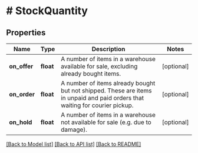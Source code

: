 # # StockQuantity

## Properties

Name | Type | Description | Notes
------------ | ------------- | ------------- | -------------
**on_offer** | **float** | A number of items in a warehouse available for sale, excluding already bought items. | [optional]
**on_order** | **float** | A number of items already bought but not shipped. These are items in unpaid and paid orders that waiting for courier pickup. | [optional]
**on_hold** | **float** | A number of items in a warehouse not available for sale (e.g. due to damage). | [optional]

[[Back to Model list]](../../README.md#models) [[Back to API list]](../../README.md#endpoints) [[Back to README]](../../README.md)
